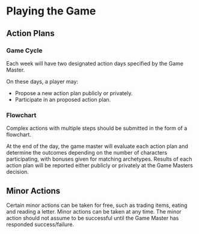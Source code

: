 # Playing the Game

## Action Plans

### Game Cycle

Each week will have two designated action days specified by the Game Master.

On these days, a player may:
- Propose a new action plan publicly or privately.
- Participate in an proposed action plan.

### Flowchart

Complex actions with multiple steps should be submitted in the form of a flowchart.

At the end of the day, the game master will evaluate each action plan and determine the outcomes depending on the number of characters participating, with bonuses given for matching archetypes. Results of each action plan will be reported either publicly or privately at the Game Masters decision.

## Minor Actions

Certain minor actions can be taken for free, such as trading items, eating and reading a letter.
Minor actions can be taken at any time.
The minor action should not assume to be successful until the Game Master has responded success/failure.
